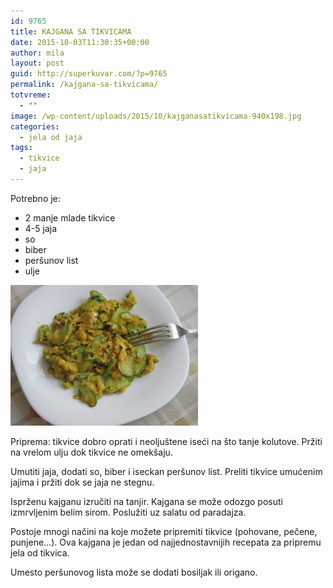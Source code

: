 ```yaml
---
id: 9765
title: KAJGANA SA TIKVICAMA
date: 2015-10-03T11:30:35+00:00
author: mila
layout: post
guid: http://superkuvar.com/?p=9765
permalink: /kajgana-sa-tikvicama/
totvreme:
  - ""
image: /wp-content/uploads/2015/10/kajganasatikvicama-940x198.jpg
categories:
  - jela od jaja
tags:
  - tikvice
  - jaja
---
```

Potrebno je:  
* 2 manje mlade tikvice  
* 4-5 jaja  
* so  
* biber  
* peršunov list  
* ulje

[<img class="alignnone size-medium wp-image-9766" src="/wp-content/uploads/2015/10/kajganasatikvicama-300x225.jpg" alt="kajganasatikvicama" width="300" height="225" />](/wp-content/uploads/2015/10/kajganasatikvicama-e1443871098358.jpg)

Priprema: tikvice dobro oprati i neoljuštene iseći na što tanje kolutove. Pržiti na vrelom ulju dok tikvice ne omekšaju.

Umutiti jaja, dodati so, biber i iseckan peršunov list. Preliti tikvice umućenim jajima i pržiti dok se jaja ne stegnu.

Isprženu kajganu izručiti na tanjir. Kajgana se može odozgo posuti izmrvljenim belim sirom. Poslužiti uz salatu od paradajza.

Postoje mnogi načini na koje možete pripremiti tikvice (pohovane, pečene, punjene&#8230;). Ova kajgana je jedan od najjednostavnijih recepata za pripremu jela od tikvica.

Umesto peršunovog lista može se dodati bosiljak ili origano.

&nbsp;